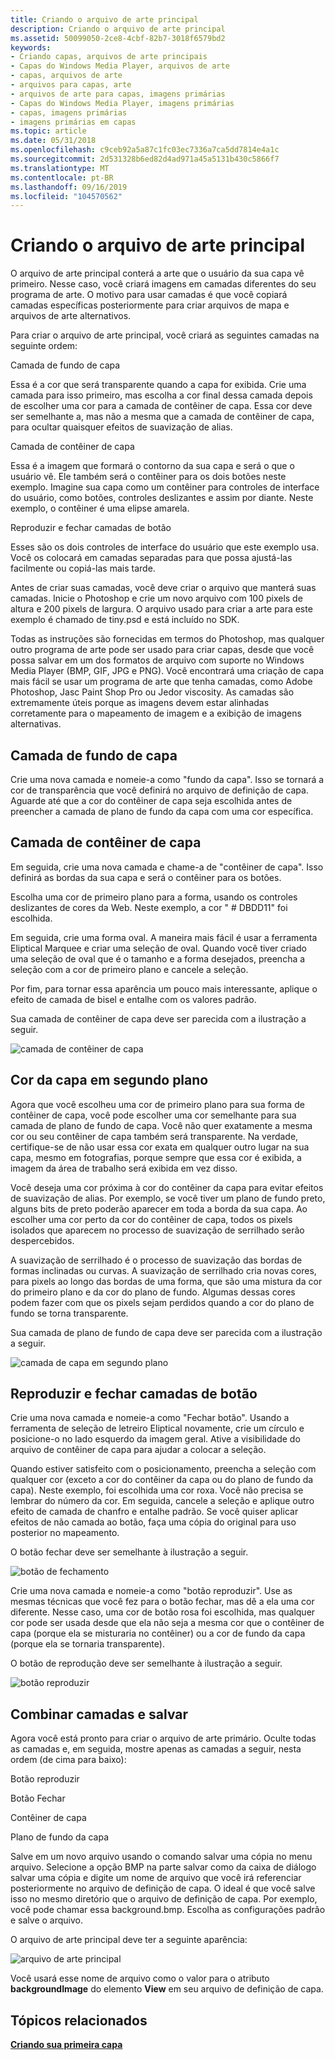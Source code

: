 ```yaml
---
title: Criando o arquivo de arte principal
description: Criando o arquivo de arte principal
ms.assetid: 50099050-2ce8-4cbf-82b7-3018f6579bd2
keywords:
- Criando capas, arquivos de arte principais
- Capas do Windows Media Player, arquivos de arte
- capas, arquivos de arte
- arquivos para capas, arte
- arquivos de arte para capas, imagens primárias
- Capas do Windows Media Player, imagens primárias
- capas, imagens primárias
- imagens primárias em capas
ms.topic: article
ms.date: 05/31/2018
ms.openlocfilehash: c9ceb92a5a87c1fc03ec7336a7ca5dd7814e4a1c
ms.sourcegitcommit: 2d531328b6ed82d4ad971a45a5131b430c5866f7
ms.translationtype: MT
ms.contentlocale: pt-BR
ms.lasthandoff: 09/16/2019
ms.locfileid: "104570562"
---
```

# <a name="creating-the-primary-art-file"></a>Criando o arquivo de arte principal

O arquivo de arte principal conterá a arte que o usuário da sua capa vê primeiro. Nesse caso, você criará imagens em camadas diferentes do seu programa de arte. O motivo para usar camadas é que você copiará camadas específicas posteriormente para criar arquivos de mapa e arquivos de arte alternativos.

Para criar o arquivo de arte principal, você criará as seguintes camadas na seguinte ordem:

Camada de fundo de capa

Essa é a cor que será transparente quando a capa for exibida. Crie uma camada para isso primeiro, mas escolha a cor final dessa camada depois de escolher uma cor para a camada de contêiner de capa. Essa cor deve ser semelhante a, mas não a mesma que a camada de contêiner de capa, para ocultar quaisquer efeitos de suavização de alias.

Camada de contêiner de capa

Essa é a imagem que formará o contorno da sua capa e será o que o usuário vê. Ele também será o contêiner para os dois botões neste exemplo. Imagine sua capa como um contêiner para controles de interface do usuário, como botões, controles deslizantes e assim por diante. Neste exemplo, o contêiner é uma elipse amarela.

Reproduzir e fechar camadas de botão

Esses são os dois controles de interface do usuário que este exemplo usa. Você os colocará em camadas separadas para que possa ajustá-las facilmente ou copiá-las mais tarde.

Antes de criar suas camadas, você deve criar o arquivo que manterá suas camadas. Inicie o Photoshop e crie um novo arquivo com 100 pixels de altura e 200 pixels de largura. O arquivo usado para criar a arte para este exemplo é chamado de tiny.psd e está incluído no SDK.

Todas as instruções são fornecidas em termos do Photoshop, mas qualquer outro programa de arte pode ser usado para criar capas, desde que você possa salvar em um dos formatos de arquivo com suporte no Windows Media Player (BMP, GIF, JPG e PNG). Você encontrará uma criação de capa mais fácil se usar um programa de arte que tenha camadas, como Adobe Photoshop, Jasc Paint Shop Pro ou Jedor viscosity. As camadas são extremamente úteis porque as imagens devem estar alinhadas corretamente para o mapeamento de imagem e a exibição de imagens alternativas.

## <a name="skin-background-layer"></a>Camada de fundo de capa

Crie uma nova camada e nomeie-a como "fundo da capa". Isso se tornará a cor de transparência que você definirá no arquivo de definição de capa. Aguarde até que a cor do contêiner de capa seja escolhida antes de preencher a camada de plano de fundo da capa com uma cor específica.

## <a name="skin-container-layer"></a>Camada de contêiner de capa

Em seguida, crie uma nova camada e chame-a de "contêiner de capa". Isso definirá as bordas da sua capa e será o contêiner para os botões.

Escolha uma cor de primeiro plano para a forma, usando os controles deslizantes de cores da Web. Neste exemplo, a cor " \# DBDD11" foi escolhida.

Em seguida, crie uma forma oval. A maneira mais fácil é usar a ferramenta Eliptical Marquee e criar uma seleção de oval. Quando você tiver criado uma seleção de oval que é o tamanho e a forma desejados, preencha a seleção com a cor de primeiro plano e cancele a seleção.

Por fim, para tornar essa aparência um pouco mais interessante, aplique o efeito de camada de bisel e entalhe com os valores padrão.

Sua camada de contêiner de capa deve ser parecida com a ilustração a seguir.

![camada de contêiner de capa](images/g01cont.png)

## <a name="background-skin-color"></a>Cor da capa em segundo plano

Agora que você escolheu uma cor de primeiro plano para sua forma de contêiner de capa, você pode escolher uma cor semelhante para sua camada de plano de fundo de capa. Você não quer exatamente a mesma cor ou seu contêiner de capa também será transparente. Na verdade, certifique-se de não usar essa cor exata em qualquer outro lugar na sua capa, mesmo em fotografias, porque sempre que essa cor é exibida, a imagem da área de trabalho será exibida em vez disso.

Você deseja uma cor próxima à cor do contêiner da capa para evitar efeitos de suavização de alias. Por exemplo, se você tiver um plano de fundo preto, alguns bits de preto poderão aparecer em toda a borda da sua capa. Ao escolher uma cor perto da cor do contêiner de capa, todos os pixels isolados que aparecem no processo de suavização de serrilhado serão despercebidos.

A suavização de serrilhado é o processo de suavização das bordas de formas inclinadas ou curvas. A suavização de serrilhado cria novas cores, para pixels ao longo das bordas de uma forma, que são uma mistura da cor do primeiro plano e da cor do plano de fundo. Algumas dessas cores podem fazer com que os pixels sejam perdidos quando a cor do plano de fundo se torna transparente.

Sua camada de plano de fundo de capa deve ser parecida com a ilustração a seguir.

![camada de capa em segundo plano](images/g01backg.png)

## <a name="play-and-close-button-layers"></a>Reproduzir e fechar camadas de botão

Crie uma nova camada e nomeie-a como "Fechar botão". Usando a ferramenta de seleção de letreiro Eliptical novamente, crie um círculo e posicione-o no lado esquerdo da imagem geral. Ative a visibilidade do arquivo de contêiner de capa para ajudar a colocar a seleção.

Quando estiver satisfeito com o posicionamento, preencha a seleção com qualquer cor (exceto a cor do contêiner da capa ou do plano de fundo da capa). Neste exemplo, foi escolhida uma cor roxa. Você não precisa se lembrar do número da cor. Em seguida, cancele a seleção e aplique outro efeito de camada de chanfro e entalhe padrão. Se você quiser aplicar efeitos de não camada ao botão, faça uma cópia do original para uso posterior no mapeamento.

O botão fechar deve ser semelhante à ilustração a seguir.

![botão de fechamento](images/g01qbut.png)

Crie uma nova camada e nomeie-a como "botão reproduzir". Use as mesmas técnicas que você fez para o botão fechar, mas dê a ela uma cor diferente. Nesse caso, uma cor de botão rosa foi escolhida, mas qualquer cor pode ser usada desde que ela não seja a mesma cor que o contêiner de capa (porque ela se misturaria no contêiner) ou a cor de fundo da capa (porque ela se tornaria transparente).

O botão de reprodução deve ser semelhante à ilustração a seguir.

![botão reproduzir](images/g01pbut.png)

## <a name="combine-layers-and-save"></a>Combinar camadas e salvar

Agora você está pronto para criar o arquivo de arte primário. Oculte todas as camadas e, em seguida, mostre apenas as camadas a seguir, nesta ordem (de cima para baixo):

Botão reproduzir

Botão Fechar

Contêiner de capa

Plano de fundo da capa

Salve em um novo arquivo usando o comando salvar uma cópia no menu arquivo. Selecione a opção BMP na parte salvar como da caixa de diálogo salvar uma cópia e digite um nome de arquivo que você irá referenciar posteriormente no arquivo de definição de capa. O ideal é que você salve isso no mesmo diretório que o arquivo de definição de capa. Por exemplo, você pode chamar essa background.bmp. Escolha as configurações padrão e salve o arquivo.

O arquivo de arte principal deve ter a seguinte aparência:

![arquivo de arte principal](images/g01prime.png)

Você usará esse nome de arquivo como o valor para o atributo **backgroundImage** do elemento **View** em seu arquivo de definição de capa.

## <a name="related-topics"></a>Tópicos relacionados

<dl> <dt>

[**Criando sua primeira capa**](building-your-first-skin.md)
</dt> </dl>

 

 




